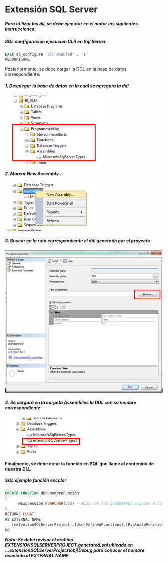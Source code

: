 # Extensión SQL Server

##### Para utilizar los dll, se debe ejecutar en el motor las siguientes instrucciones:

##### SQL configuración ejecución CLR en Sql Server 
```SQL
EXEC sp_configure 'clr enabled' , '1'
RECONFIGURE
```

Posteriormente, se debe cargar la DDL en la base de datos correspondiente:
##### 1. Desplegar la base de datos en la cual se agregara la ddl 
![](Documentacion/AddAsemblie.png)
##### 2. Marcar New Assembly...
![](Documentacion/2AddAsemblie.png)
##### 3. Buscar en la ruta correspondiente el ddl generado por el proyecto
![](Documentacion/3AddAsemblie.png)
##### 4. Se cargará en la carpeta Assemblies la DDL con su nombre correspondiente
![](Documentacion/4AddAsemblie.png)

#### Finalmente, se debe crear la función en SQL que llame al contenido de nuestra DLL

##### SQL ejemplo función escalar  
```SQL
CREATE FUNCTION dbo.nombreFunción
(
      @Expression NVARCHAR(255) --Aqui van los parametros a pasar a la ddl 
)
RETURNS FLOAT
AS EXTERNAL NAME 
   [extensionSQLServerProject].[UserDefinedFunctions].[EvaluateFunction]
GO
```

**_Nota: Se debe revisar el archivo EXTENSIONSQLSERVERPROJECT.generated.sql ubicado en ...extensionSQLServerProject\obj\Debug para conocer el nombre asociado al EXTERNAL NAME_**
